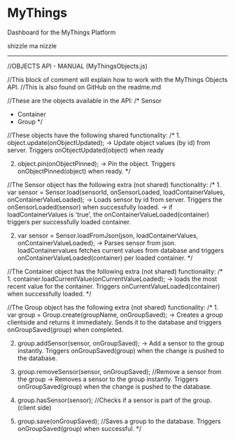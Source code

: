 # MyThings
Dashboard for the MyThings Platform

shizzle ma nizzle

___________________________________________________________________________________
//OBJECTS API - MANUAL (MyThingsObjects.js)

//This block of comment will explain how to work with the MyThings Objects API. 
//This is also found on GitHub on the readme.md

//These are the objects available in the API:
/* Sensor
*  Container
*  Group
*/

//These objects have the following shared functionality:
/* 1. object.update(onObjectUpdated);
        -> Update object values (by id) from server. Triggers onObjectUpdated(object) when ready
   
   2. object.pin(onObjectPinned);
        -> Pin the object. Triggers onObjectPinned(object) when ready.
*/

//The Sensor object has the following extra (not shared) functionality:
/* 1. var sensor = Sensor.load(sensorId, onSensorLoaded, loadContainerValues, onContainerValueLoaded);
        -> Loads sensor by id from server. Triggers the onSensorLoaded(sensor) when successfully loaded.
        -> if loadContainerValues is 'true', the onContainerValueLoaded(container) triggers per successfully loaded container.

   2. var sensor = Sensor.loadFromJson(json, loadContainerValues, onContainerValueLoaded);
        -> Parses sensor from json. loadContainervalues fetches current values from database and triggers onContainerValueLoaded(container) per loaded container.
*/

//The Container object has the following extra (not shared) functionality:
/* 1. container.loadCurrentValue(onCurrentValueLoaded);
        -> loads the most recent value for the container. Triggers onCurrentValueLoaded(container) when successfully loaded.
*/

//The Group object has the following extra (not shared) functionality:
/* 1. var group = Group.create(groupName, onGroupSaved); 
        -> Creates a group clientside and returns it immediately. Sends it to the database and triggers onGroupSaved(group) when completed.
   
   2. group.addSensor(sensor, onGroupSaved);
        -> Add a sensor to the group instantly. Triggers onGroupSaved(group) when the change is pushed to the database.
   
   3. group.removeSensor(sensor, onGroupSaved); //Remove a sensor from the group
        -> Removes a sensor to the group instantly. Triggers onGroupSaved(group) when the change is pushed to the database.
   
   4. group.hasSensor(sensor); //Checks if a sensor is part of the group. (client side)

   5. group.save(onGroupSaved); //Saves a group to the database. Triggers onGroupSaved(group) when successful.
*/

